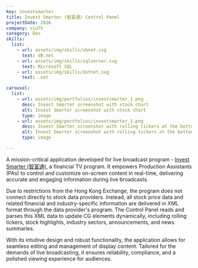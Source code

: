 ```yaml
---
key: investsmarter
title: Invest Smarter (智富通) Control Panel
projectDate: 2016
company: viuTV
category: Dev
skills:
  list:
    - url: assets/img/skills/vbnet.svg
      text: VB.net
    - url: assets/img/skills/sqlserver.svg
      text: Microsoft SQL
    - url: assets/img/skills/dotnet.svg
      text: .net

carousel:
  list:
    - url: assets/img/portfolios/investsmarter_1.png
      desc: Invest Smarter screenshot with stock chart 
      alt: Invest Smarter screenshot with stock chart
      type: image
    - url: assets/img/portfolios/investsmarter_2.png
      desc: Invest Smarter screenshot with rolling tickers at the bottom of the screen
      alt: Invest Smarter screenshot with rolling tickers at the bottom of the screen
      type: image

---
```

A mission-critical application developed for live broadcast program - [Invest Smarter (智富通)](https://viu.tv/encore/invest-smarter), a financial TV program. It empowers Production Assistants (PAs) to control and customize on-screen content in real-time, delivering accurate and engaging information during live broadcasts.

Due to restrictions from the Hong Kong Exchange, the program does not connect directly to stock data providers. Instead, all stock price data and related financial and industry-specific information are delivered in XML format through the data provider's program. The Control Panel reads and parses this XML data to update CG elements dynamically, including rolling tickers, stock highlights, industry sectors, announcements, and news summaries.

With its intuitive design and robust functionality, the application allows for seamless editing and management of display content. Tailored for the demands of live broadcasting, it ensures reliability, compliance, and a polished viewing experience for audiences.


